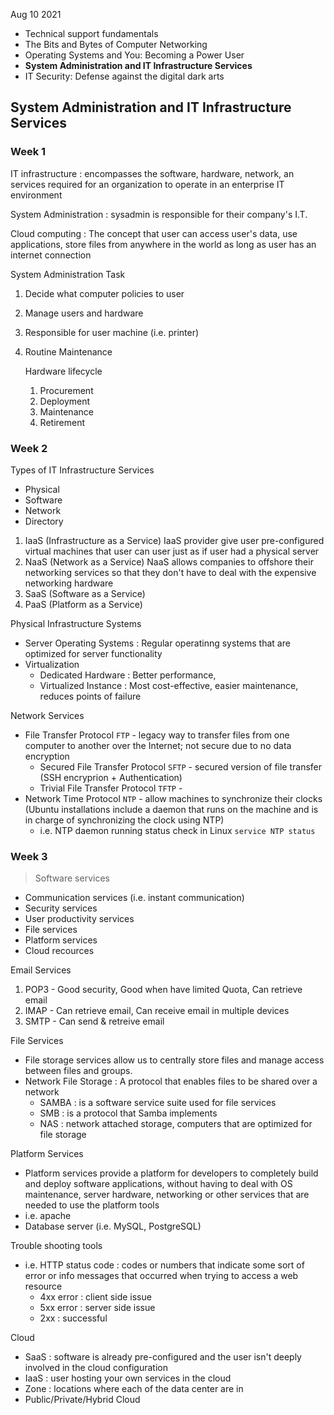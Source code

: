 Aug 10 2021

> 
- Technical support fundamentals
- The Bits and Bytes of Computer Networking
- Operating Systems and You: Becoming a Power User
- **System Administration and IT Infrastructure Services**
- IT Security: Defense against the digital dark arts


## System Administration and IT Infrastructure Services

### Week 1

IT infrastructure : encompasses the software, hardware, network, an services required for an organization to operate in an enterprise IT environment

System Administration : sysadmin is responsible for their company's I.T. 

Cloud computing : The concept that user can access user's data, use applications, store files from anywhere in the world as long as user has an internet connection

System Administration Task 
1. Decide what computer policies to user
2. Manage users and hardware
3. Responsible for user machine (i.e. printer)
4. Routine Maintenance 

	Hardware lifecycle
    1. Procurement
    2. Deployment
    3. Maintenance
    4. Retirement

### Week 2

Types of IT Infrastructure Services
- Physical
- Software
- Network
- Directory

> 
1. IaaS (Infrastructure as a Service)
IaaS provider give user pre-configured virtual machines that user can user just as if user had a physical server
2. NaaS (Network as a Service)
NaaS allows companies to offshore their networking services so that they don't have to deal with the expensive networking hardware
3. SaaS (Software as a Service)
4. PaaS (Platform as a Service)

Physical Infrastructure Systems
- Server Operating Systems : Regular operatinng systems that are optimized for server functionality
- Virtualization 
	- Dedicated Hardware : Better performance, 
    - Virtualized Instance : Most cost-effective, easier maintenance, reduces points of failure

Network Services
- File Transfer Protocol `FTP` -  legacy way to transfer files from one computer to another over the Internet; not secure due to no data encryption
	- Secured File Transfer Protocol `SFTP` - secured version of file transfer (SSH encryprion + Authentication)
	- Trivial File Transfer Protocol `TFTP` - 
- Network Time Protocol `NTP` - allow machines to synchronize their clocks (Ubuntu installations include a daemon that runs on the machine and is in charge of synchronizing the clock using NTP)
	- i.e. NTP daemon running status check in Linux `service NTP status`

### Week 3

> Software services
- Communication services (i.e. instant communication)
- Security services
- User productivity services
- File services
- Platform services
- Cloud recources

Email Services
1. POP3 - Good security, Good when have limited Quota, Can retrieve email
2. IMAP - Can retrieve email, Can receive email in multiple devices
3. SMTP - Can send & retreive email

File Services
- File storage services allow us to centrally store files and manage access between files and groups.
- Network File Storage : A protocol that enables files to be shared over a network
	- SAMBA : is a software service suite used for file services 
    - SMB : is a protocol that Samba implements
    - NAS : network attached storage, computers that are optimized for file storage
    
Platform Services
- Platform services provide a platform for developers to completely build and deploy software applications, without having to deal with OS maintenance, server hardware, networking or other services that are needed to use the platform tools
- i.e. apache
- Database server (i.e. MySQL, PostgreSQL)

Trouble shooting tools
- i.e. HTTP status code : codes or numbers that indicate some sort of error or info messages that occurred when trying to access a web resource
	- 4xx error : client side issue
    - 5xx error : server side issue
    - 2xx : successful

Cloud
- SaaS : software is already pre-configured and the user isn't deeply involved in the cloud configuration
- IaaS : user hosting your own services in the cloud
- Zone : locations where each of the data center are in
- Public/Private/Hybrid Cloud

















